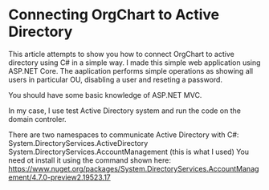 # Connecting OrgChart to Active Directory

This article attempts to show you how to connect OrgChart to active directory using C# in a simple way. I made this simple web application using ASP.NET Core. The aaplication performs simple operations as showing all users in particular OU, disabling a user and reseting a password.

You should have some basic knowledge of ASP.NET MVC.

In my case, I use test Active Directory system and run the code on the domain controler.

There are two namespaces to communicate Active Directory with C#:
System.DirectoryServices.ActiveDirectory
System.DirectoryServices.AccountManagement (this is what I used)
You need ot install it using the command shown here: 
https://www.nuget.org/packages/System.DirectoryServices.AccountManagement/4.7.0-preview2.19523.17

